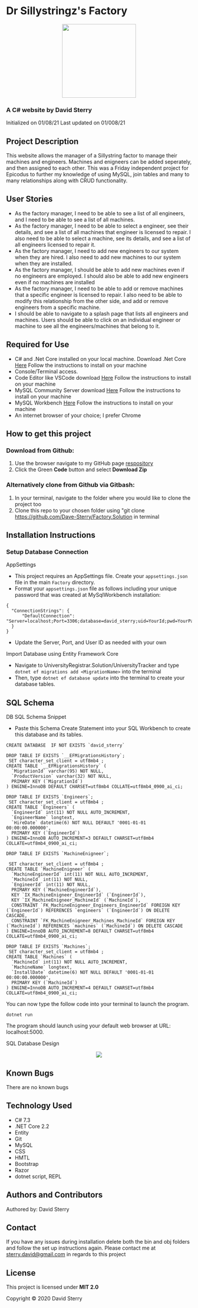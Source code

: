 # Dr Sillystringz's Factory
<div align="center">
<img src="https://github.com/Dave-Sterry.png" width="200px" height="auto">
</div>

### A C# website by David Sterry 
Initialized on 01/08/21
Last updated on 01/008/21


## **Project Description**

This website allows the manager of a Sillystring factor to manage their machines and engineers. Machines and enigneers can be added seperately, and then assigned to each other. This was a Friday independent project for Epicodus to further my knowledge of using MySQL, join tables and many to many relationships along with CRUD functionality.  

## **User Stories**
* As the factory manager, I need to be able to see a list of all engineers, and I need to be able to see a list of all machines.
* As the factory manager, I need to be able to select a engineer, see their details, and see a list of all machines that engineer is licensed to repair. I also need to be able to select a machine, see its details, and see a list of all engineers licensed to repair it.
* As the factory manager, I need to add new engineers to our system when they are hired. I also need to add new machines to our system when they are installed.
* As the factory manager, I should be able to add new machines even if no engineers are employed. I should also be able to add new engineers even if no machines are installed
* As the factory manager, I need to be able to add or remove machines that a specific engineer is licensed to repair. I also need to be able to modify this relationship from the other side, and add or remove engineers from a specific machine.
* I should be able to navigate to a splash page that lists all engineers and machines. Users should be able to click on an individual engineer or machine to see all the engineers/machines that belong to it.



## **Required for Use**
* C# and .Net Core installed on your local machine. Download .Net Core [Here](https://dotnet.microsoft.com/download) Follow the instructions to install on your machine
* Console/Terminal access.
* Code Editor like VSCode download [Here](https://code.visualstudio.com/) Follow the instructions to install on your machine
* MySQL Community Server download [Here](https://dev.mysql.com/downloads/mysql/) Follow the instructions to install on your machine
* MySQL Workbench [Here](https://www.mysql.com/products/workbench/) Follow the instructions to install on your machine
* An internet browser of your choice; I prefer Chrome


## **How to get this project** 

### Download from Github:
1. Use the browser navigate to my GitHub page [respository](https://github.com/Dave-Sterry/Factory.Solution)
2. Click the Green **Code** button and select **Download Zip**

### Alternatively clone from Github via Gitbash:
1. In your terminal, navigate to the folder where you would like to clone the project too
2. Clone this repo to your chosen folder using "git clone https://github.com/Dave-Sterry/Factory.Solution in terminal


## **Installation Instructions**
### **Setup Database Connection**

AppSettings
* This project requires an AppSettings file. Create your `appsettings.json` file in the main `Factory` directory. 
* Format your `appsettings.json` file as follows including your unique password that was created at MySqlWorkbench installation:

```
{
  "ConnectionStrings": {
      "DefaultConnection": "Server=localhost;Port=3306;database=david_sterry;uid=YourId;pwd=YourPassword;"
  }
}
```
* Update the Server, Port, and User ID as needed with your own

Import Database using Entity Framework Core
* Navigate to UniversityRegistrar.Solution/UniversityTracker and type `dotnet ef migrations add <MigrationName>` into the terminal
* Then, type `dotnet ef database update` into the terminal to create your database tables.


## **SQL Schema**

DB SQL Schema Snippet
* Paste this Schema Create Statement into your SQL Workbench to create this database and its tables.
```
CREATE DATABASE  IF NOT EXISTS `david_sterry` 

DROP TABLE IF EXISTS `__EFMigrationsHistory`;
 SET character_set_client = utf8mb4 ;
CREATE TABLE `__EFMigrationsHistory` (
  `MigrationId` varchar(95) NOT NULL,
  `ProductVersion` varchar(32) NOT NULL,
  PRIMARY KEY (`MigrationId`)
) ENGINE=InnoDB DEFAULT CHARSET=utf8mb4 COLLATE=utf8mb4_0900_ai_ci;

DROP TABLE IF EXISTS `Engineers`;
 SET character_set_client = utf8mb4 ;
CREATE TABLE `Engineers` (
  `EngineerId` int(11) NOT NULL AUTO_INCREMENT,
  `EngineerName` longtext,
  `HireDate` datetime(6) NOT NULL DEFAULT '0001-01-01 00:00:00.000000',
  PRIMARY KEY (`EngineerId`)
) ENGINE=InnoDB AUTO_INCREMENT=3 DEFAULT CHARSET=utf8mb4 COLLATE=utf8mb4_0900_ai_ci;

DROP TABLE IF EXISTS `MachineEnigneer`;

 SET character_set_client = utf8mb4 ;
CREATE TABLE `MachineEnigneer` (
  `MachineEngineerId` int(11) NOT NULL AUTO_INCREMENT,
  `MachineId` int(11) NOT NULL,
  `EngineerId` int(11) NOT NULL,
  PRIMARY KEY (`MachineEngineerId`),
  KEY `IX_MachineEnigneer_EngineerId` (`EngineerId`),
  KEY `IX_MachineEnigneer_MachineId` (`MachineId`),
  CONSTRAINT `FK_MachineEnigneer_Engineers_EngineerId` FOREIGN KEY (`EngineerId`) REFERENCES `engineers` (`EngineerId`) ON DELETE CASCADE,
  CONSTRAINT `FK_MachineEnigneer_Machines_MachineId` FOREIGN KEY (`MachineId`) REFERENCES `machines` (`MachineId`) ON DELETE CASCADE
) ENGINE=InnoDB AUTO_INCREMENT=8 DEFAULT CHARSET=utf8mb4 COLLATE=utf8mb4_0900_ai_ci;

DROP TABLE IF EXISTS `Machines`;
 SET character_set_client = utf8mb4 ;
CREATE TABLE `Machines` (
  `MachineId` int(11) NOT NULL AUTO_INCREMENT,
  `MachineName` longtext,
  `InstallDate` datetime(6) NOT NULL DEFAULT '0001-01-01 00:00:00.000000',
  PRIMARY KEY (`MachineId`)
) ENGINE=InnoDB AUTO_INCREMENT=4 DEFAULT CHARSET=utf8mb4 COLLATE=utf8mb4_0900_ai_ci;
```
You can now type the follow code into your terminal to launch the program.

<code>dotnet run</code>

The program should launch using your default web browser at URL: localhost:5000.

SQL Database Design
<center>
<img style="width: 50% height: 50%" src="./ReadMeAssets/FactoryDB.png">
</center>


## **Known Bugs**
There are no known bugs

## **Technology Used**
* C# 7.3
* .NET Core 2.2
* Entity
* Git
* MySQL
* CSS
* HMTL
* Bootstrap
* Razor
* dotnet script, REPL
  
## **Authors and Contributors**
Authored by: David Sterry

## **Contact**
If you have any issues during installation delete both the bin and obj folders and follow the set up instructions again. Please contact me at sterry.david@gmail.com in regards to this project

## **License**

This project is licensed under **MIT 2.0**

Copyright © 2020 David Sterry

